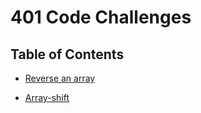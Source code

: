 # 401 Code Challenges


## Table of Contents

* [Reverse an array](https://github.com/ruwaid-401-advanced-javascript/data-structures-and-algorithms/tree/array-reverse/challenges/arrayReverse)

* [Array-shift](https://github.com/ruwaid-401-advanced-javascript/data-structures-and-algorithms/tree/array-shift/challenges/array-shift)

